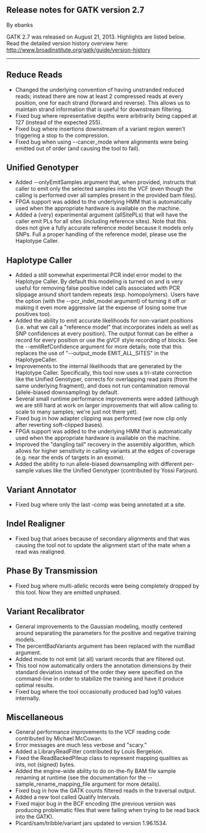 ## Release notes for GATK version 2.7

By ebanks

<p>GATK 2.7 was released on August 21, 2013. Highlights are listed below. Read the detailed version history overview here: <a href="http://www.broadinstitute.org/gatk/guide/version-history" rel="nofollow">http://www.broadinstitute.org/gatk/guide/version-history</a></p>

<hr></hr><h2>Reduce Reads</h2>

<ul><li>Changed the underlying convention of having unstranded reduced reads; instead there are now at least 2 compressed reads at every position, one for each strand (forward and reverse).  This allows us to maintain strand information that is useful for downstream filtering.</li>
<li>Fixed bug where representative depths were arbitrarily being capped at 127 (instead of the expected 255).</li>
<li>Fixed bug where insertions downstream of a variant region weren't triggering a stop to the compression.</li>
<li>Fixed bug when using --cancer_mode where alignments were being emitted out of order (and causing the tool to fail).</li>
</ul><h2>Unified Genotyper</h2>

<ul><li>Added --onlyEmitSamples argument that, when provided, instructs that caller to emit only the selected samples into the VCF (even though the calling is performed over all samples present in the provided bam files).</li>
<li>FPGA support was added to the underlying HMM that is automatically used when the appropriate hardware is available on the machine.</li>
<li>Added a (very) experimental argument (allSitePLs) that will have the caller emit PLs for all sites (including reference sites).  Note that this does not give a fully accurate reference model because it models only SNPs.  Full a proper handling of the reference model, please use the Haplotype Caller.</li>
</ul><h2>Haplotype Caller</h2>

<ul><li>Added a still somewhat experimental PCR indel error model to the Haplotype Caller.  By default this modeling is turned on and is very useful for removing false positive indel calls associated with PCR slippage around short tandem repeats (esp. homopolymers).  Users have the option (with the --pcr_indel_model argument) of turning it off or making it even more aggressive (at the expense of losing some true positives too).</li>
<li>Added the ability to emit accurate likelihoods for non-variant positions (i.e. what we call a "reference model" that incorporates indels as well as SNP confidences at every position).  The output format can be either a record for every position or use the gVCF style recording of blocks.  See the --emitRefConfidence argument for more details; note that this replaces the use of "--output_mode EMIT_ALL_SITES" in the HaplotypeCaller.</li>
<li>Improvements to the internal likelihoods that are generated by the Haplotype Caller.  Specifically, this tool now uses a tri-state correction like the Unified Genotyper, corrects for overlapping read pairs (from the same underlying fragment), and does not run contamination removal (allele-biased downsampling) by default.</li>
<li>Several small runtime performance improvements were added (although we are still hard at work on larger improvements that will allow calling to scale to many samples; we're just not there yet).</li>
<li>Fixed bug in how adapter clipping was performed (we now clip only after reverting soft-clipped bases).</li>
<li>FPGA support was added to the underlying HMM that is automatically used when the appropriate hardware is available on the machine.</li>
<li>Improved the "dangling tail" recovery in the assembly algorithm, which allows for higher sensitivity in calling variants at the edges of coverage (e.g. near the ends of targets in an exome).</li>
<li>Added the ability to run allele-biased downsampling with different per-sample values like the Unified Genotyper (contributed by Yossi Farjoun).</li>
</ul><h2>Variant Annotator</h2>

<ul><li>Fixed bug where only the last -comp was being annotated at a site.</li>
</ul><h2>Indel Realigner</h2>

<ul><li>Fixed bug that arises because of secondary alignments and that was causing the tool not to update the alignment start of the mate when a read was realigned.</li>
</ul><h2>Phase By Transmission</h2>

<ul><li>Fixed bug where multi-allelic records were being completely dropped by this tool.  Now they are emitted unphased.</li>
</ul><h2>Variant Recalibrator</h2>

<ul><li>General improvements to the Gaussian modeling, mostly centered around separating the parameters for the positive and negative training models.</li>
<li>The percentBadVariants argument has been replaced with the numBad argument.</li>
<li>Added mode to not emit (at all) variant records that are filtered out.</li>
<li>This tool now automatically orders the annotation dimensions by their standard deviation instead of the order they were specified on the command-line in order to stabilize the training and have it produce optimal results.</li>
<li>Fixed bug where the tool occasionally produced bad log10 values internally.</li>
</ul><h2>Miscellaneous</h2>

<ul><li>General performance improvements to the VCF reading code contributed by Michael McCowan.</li>
<li>Error messages are much less verbose and "scary."</li>
<li>Added a LibraryReadFilter contributed by Louis Bergelson.</li>
<li>Fixed the ReadBackedPileup class to represent mapping qualities as ints, not (signed) bytes.</li>
<li>Added the engine-wide ability to do on-the-fly BAM file sample renaming at runtime (see the documentation for the --sample_rename_mapping_file argument for more details).</li>
<li>Fixed bug in how the GATK counts filtered reads in the traversal output.</li>
<li>Added a new tool called Qualify Intervals.</li>
<li>Fixed major bug in the BCF encoding (the previous version was producing problematic files that were failing when trying to be read back into the GATK).</li>
<li>Picard/sam/tribble/variant jars updated to version 1.96.1534.</li>
</ul>